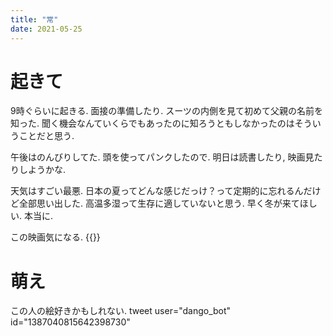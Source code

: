 ```yaml
---
title: "常"
date: 2021-05-25
---
```


# 起きて
9時ぐらいに起きる. 面接の準備したり. スーツの内側を見て初めて父親の名前を知った. 聞く機会なんていくらでもあったのに知ろうともしなかったのはそういうことだと思う.

午後はのんびりしてた. 頭を使ってパンクしたので. 明日は読書したり, 映画見たりしようかな.

天気はすごい最悪. 日本の夏ってどんな感じだっけ？って定期的に忘れるんだけど全部思い出した. 高温多湿って生存に適していないと思う. 早く冬が来てほしい. 本当に.

この映画気になる.
{{<youtube Ttds_2GM_vY>}}
# 萌え
この人の絵好きかもしれない.
tweet user="dango_bot" id="1387040815642398730"